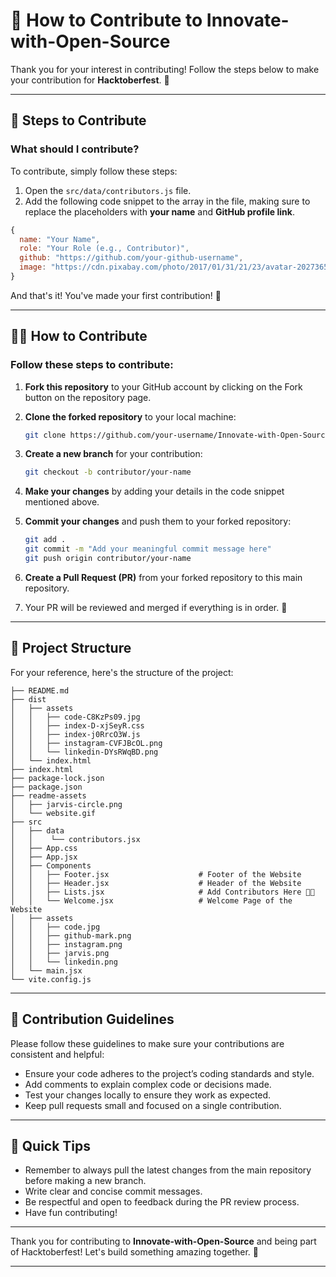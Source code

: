 # 🚀 How to Contribute to Innovate-with-Open-Source

Thank you for your interest in contributing! Follow the steps below to make your contribution for **Hacktoberfest**. 🎉

---

## 📑 Steps to Contribute

### **What should I contribute?**

To contribute, simply follow these steps:

1. Open the `src/data/contributors.js` file.
2. Add the following code snippet to the array in the file, making sure to replace the placeholders with **your name** and **GitHub profile link**.

```javascript
{
  name: "Your Name",
  role: "Your Role (e.g., Contributor)",
  github: "https://github.com/your-github-username",
  image: "https://cdn.pixabay.com/photo/2017/01/31/21/23/avatar-2027365_1280.png" // Feel free to use your image URL
}
```

And that's it! You've made your first contribution! 🚀

---

## 👨‍💻 How to Contribute

### **Follow these steps to contribute:**

1. **Fork this repository** to your GitHub account by clicking on the Fork button on the repository page.
   
2. **Clone the forked repository** to your local machine:
   ```bash
   git clone https://github.com/your-username/Innovate-with-Open-Source.git
   ```

3. **Create a new branch** for your contribution:
   ```bash
   git checkout -b contributor/your-name
   ```

4. **Make your changes** by adding your details in the code snippet mentioned above.

5. **Commit your changes** and push them to your forked repository:
   ```bash
   git add .
   git commit -m "Add your meaningful commit message here"
   git push origin contributor/your-name
   ```

6. **Create a Pull Request (PR)** from your forked repository to this main repository.

7. Your PR will be reviewed and merged if everything is in order. 🎉

---

## 📂 Project Structure

For your reference, here's the structure of the project:

```shell
├── README.md
├── dist
│   ├── assets
│   │   ├── code-C8KzPs09.jpg
│   │   ├── index-D-xjSeyR.css
│   │   ├── index-j0RrcO3W.js
│   │   ├── instagram-CVFJBcOL.png
│   │   └── linkedin-DYsRWqBD.png
│   └── index.html
├── index.html
├── package-lock.json
├── package.json
├── readme-assets
│   ├── jarvis-circle.png
│   └── website.gif
├── src
│   ├── data
│   │    └── contributors.jsx  
│   ├── App.css
│   ├── App.jsx
│   ├── Components
│   │   ├── Footer.jsx                    # Footer of the Website
│   │   ├── Header.jsx                    # Header of the Website
│   │   ├── Lists.jsx                     # Add Contributors Here 👋🏻
│   │   └── Welcome.jsx                   # Welcome Page of the Website
│   ├── assets
│   │   ├── code.jpg
│   │   ├── github-mark.png
│   │   ├── instagram.png
│   │   ├── jarvis.png
│   │   └── linkedin.png
│   └── main.jsx
└── vite.config.js
```

---

## 📝 Contribution Guidelines

Please follow these guidelines to make sure your contributions are consistent and helpful:

- Ensure your code adheres to the project’s coding standards and style.
- Add comments to explain complex code or decisions made.
- Test your changes locally to ensure they work as expected.
- Keep pull requests small and focused on a single contribution.

---

## 🎯 Quick Tips

- Remember to always pull the latest changes from the main repository before making a new branch.
- Write clear and concise commit messages.
- Be respectful and open to feedback during the PR review process.
- Have fun contributing!

---

Thank you for contributing to **Innovate-with-Open-Source** and being part of Hacktoberfest! Let's build something amazing together. 🌟

---

